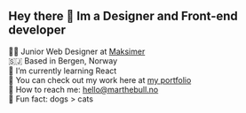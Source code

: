 ## Hey there 👋 Im a Designer and Front-end developer 


👩‍🎨 Junior Web Designer at [Maksimer](https://maksimer.no/)<br/>
🇸🇯 Based in Bergen, Norway<br/>
🧠 I’m currently learning React<br/>
🦾 You can check out my work here at [my portfolio](https//:marthebull.no)<br/>
:email: How to reach me: hello@marthebull.no<br/>
:dog: Fun fact: dogs > cats<br/>
